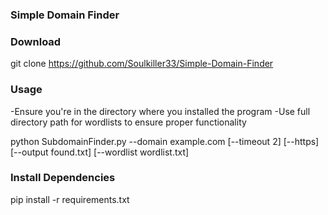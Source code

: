 ### Simple Domain Finder

### Download

git clone https://github.com/Soulkiller33/Simple-Domain-Finder

### Usage

-Ensure you're in the directory where you installed the program
-Use full directory path for wordlists to ensure proper functionality  


python SubdomainFinder.py --domain example.com [--timeout 2] [--https] [--output found.txt] [--wordlist wordlist.txt]

### Install Dependencies

pip install -r requirements.txt
